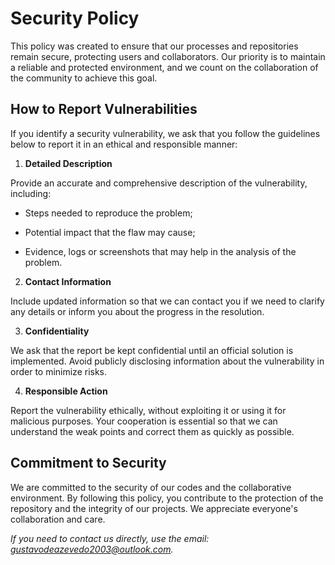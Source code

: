 # Security Policy

This policy was created to ensure that our processes and repositories remain secure, protecting users and collaborators. Our priority is to maintain a reliable and protected environment, and we count on the collaboration of the community to achieve this goal.

## How to Report Vulnerabilities

If you identify a security vulnerability, we ask that you follow the guidelines below to report it in an ethical and responsible manner:

1. **Detailed Description**

Provide an accurate and comprehensive description of the vulnerability, including:

- Steps needed to reproduce the problem;

- Potential impact that the flaw may cause;

- Evidence, logs or screenshots that may help in the analysis of the problem.

2. **Contact Information**

Include updated information so that we can contact you if we need to clarify any details or inform you about the progress in the resolution.

3. **Confidentiality**

We ask that the report be kept confidential until an official solution is implemented. Avoid publicly disclosing information about the vulnerability in order to minimize risks.

4. **Responsible Action**

Report the vulnerability ethically, without exploiting it or using it for malicious purposes. Your cooperation is essential so that we can understand the weak points and correct them as quickly as possible.

## Commitment to Security

We are committed to the security of our codes and the collaborative environment. By following this policy, you contribute to the protection of the repository and the integrity of our projects. We appreciate everyone's collaboration and care.

*If you need to contact us directly, use the email: [gustavodeazevedo2003@outlook.com](mailto:gustavodeazevedo2003@outlook.com).*
